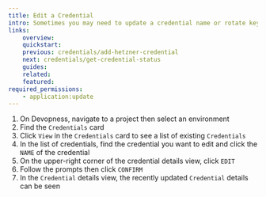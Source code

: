 ```yaml
---
title: Edit a Credential
intro: Sometimes you may need to update a credential name or rotate keys and secrets. Edit a credential to update its name and settings.
links:
    overview:
    quickstart:
    previous: credentials/add-hetzner-credential
    next: credentials/get-credential-status
    guides:
    related:
    featured:
required_permissions:
    - application:update
---
```


1. On Devopness, navigate to a project then select an environment
1. Find the `Credentials` card
1. Click `View` in the `Credentials` card to see a list of existing `Credentials`
1. In the list of credentials, find the credential you want to edit and click the `NAME` of the credential
1. On the upper-right corner of the credential details view, click `EDIT`
1. Follow the prompts then click `CONFIRM`
1. In the `Credential` details view, the recently updated `Credential` details can be seen
